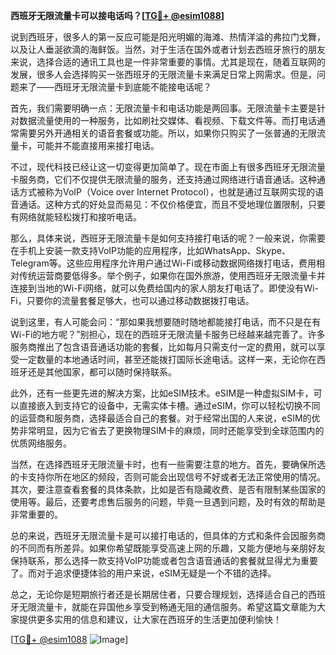 **西班牙无限流量卡可以接电话吗？[[TG💪+ @esim1088](https://t.me/s/esim1088)]**

说到西班牙，很多人的第一反应可能是阳光明媚的海滩、热情洋溢的弗拉门戈舞，以及让人垂涎欲滴的海鲜饭。当然，对于生活在国外或者计划去西班牙旅行的朋友来说，选择合适的通讯工具也是一件非常重要的事情。尤其是现在，随着互联网的发展，很多人会选择购买一张西班牙的无限流量卡来满足日常上网需求。但是，问题来了——西班牙无限流量卡到底能不能接电话呢？

首先，我们需要明确一点：无限流量卡和电话功能是两回事。无限流量卡主要是针对数据流量使用的一种服务，比如刷社交媒体、看视频、下载文件等。而打电话通常需要另外开通相关的语音套餐或功能。所以，如果你只购买了一张普通的无限流量卡，可能并不能直接用来接打电话。

不过，现代科技已经让这一切变得更加简单了。现在市面上有很多西班牙无限流量卡服务商，它们不仅提供无限流量的服务，还支持通过网络进行语音通话。这种通话方式被称为VoIP（Voice over Internet Protocol），也就是通过互联网实现的语音通话。这种方式的好处显而易见：不仅价格便宜，而且不受地理位置限制，只要有网络就能轻松拨打和接听电话。

那么，具体来说，西班牙无限流量卡是如何支持接打电话的呢？一般来说，你需要在手机上安装一款支持VoIP功能的应用程序，比如WhatsApp、Skype、Telegram等。这些应用程序允许用户通过Wi-Fi或移动数据网络拨打电话，费用相对传统运营商要低得多。举个例子，如果你在国外旅游，使用西班牙无限流量卡并连接到当地的Wi-Fi网络，就可以免费给国内的家人朋友打电话了。即使没有Wi-Fi，只要你的流量套餐足够大，也可以通过移动数据拨打电话。

说到这里，有人可能会问：“那如果我想要随时随地都能接打电话，而不只是在有Wi-Fi的地方呢？”别担心，现在的西班牙无限流量卡服务已经越来越完善了。许多服务商推出了包含语音通话功能的套餐，比如每月只需支付一定的费用，就可以享受一定数量的本地通话时间，甚至还能拨打国际长途电话。这样一来，无论你在西班牙还是其他国家，都可以随时保持联系。

此外，还有一些更先进的解决方案，比如eSIM技术。eSIM是一种虚拟SIM卡，可以直接嵌入到支持它的设备中，无需实体卡槽。通过eSIM，你可以轻松切换不同的运营商和服务商，选择最适合自己的套餐。对于经常出国的人来说，eSIM的优势非常明显，因为它省去了更换物理SIM卡的麻烦，同时还能享受到全球范围内的优质网络服务。

当然，在选择西班牙无限流量卡时，也有一些需要注意的地方。首先，要确保所选的卡支持你所在地区的频段，否则可能会出现信号不好或者无法正常使用的情况。其次，要注意查看套餐的具体条款，比如是否有隐藏收费、是否有限制某些国家的使用等。最后，还要考虑售后服务的问题，毕竟一旦遇到问题，及时有效的帮助是非常重要的。

总的来说，西班牙无限流量卡是可以接打电话的，但具体的方式和条件会因服务商的不同而有所差异。如果你希望既能享受高速上网的乐趣，又能方便地与亲朋好友保持联系，那么选择一款支持VoIP功能或者包含语音通话的套餐就显得尤为重要了。而对于追求便捷体验的用户来说，eSIM无疑是一个不错的选择。

总之，无论你是短期旅行者还是长期居住者，只要合理规划，选择适合自己的西班牙无限流量卡，就能在异国他乡享受到畅通无阻的通信服务。希望这篇文章能为大家提供更多实用的信息和建议，让大家在西班牙的生活更加便利愉快！

[[TG💪+ @esim1088](https://t.me/s/esim1088) ![Image](https://i.postimg.cc/4NQfJmqS/Snipaste-2025-05-13-00-14-12.png)]